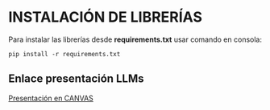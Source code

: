 INSTALACIÓN DE LIBRERÍAS
==================

Para instalar las librerías desde **requirements.txt** usar comando en consola:

<code>pip install -r requirements.txt</code>

Enlace presentación LLMs
-----------------

[Presentación en CANVAS](https://www.canva.com/design/DAF1r2IrE-o/FFuItifwSNehN1ofEPpPcQ/view?utm_content=DAF1r2IrE-o&utm_campaign=designshare&utm_medium=link&utm_source=editor)
